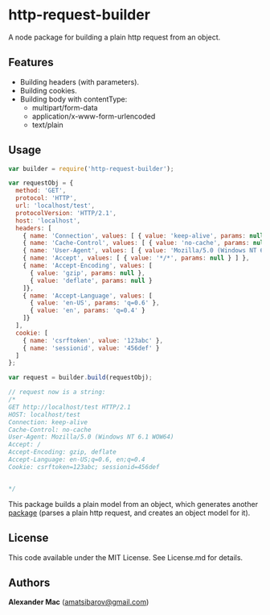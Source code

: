 http-request-builder
====================

A node package for building a plain http request from an object.

## Features
* Building headers (with parameters).
* Building cookies.
* Building body with contentType:
  * multipart/form-data
  * application/x-www-form-urlencoded
  * text/plain

## Usage

```javascript
var builder = require('http-request-builder');

var requestObj = { 
  method: 'GET',
  protocol: 'HTTP',
  url: 'localhost/test',
  protocolVersion: 'HTTP/2.1',
  host: 'localhost',
  headers: [ 
    { name: 'Connection', values: [ { value: 'keep-alive', params: null } ] },          
    { name: 'Cache-Control', values: [ { value: 'no-cache', params: null } ] },
    { name: 'User-Agent', values: [ { value: 'Mozilla/5.0 (Windows NT 6.1 WOW64)', params: null } ]},
    { name: 'Accept', values: [ { value: '*/*', params: null } ] },
    { name: 'Accept-Encoding', values: [ 
      { value: 'gzip', params: null },
      { value: 'deflate', params: null }
    ]},
    { name: 'Accept-Language', values: [
      { value: 'en-US', params: 'q=0.6' },
      { value: 'en', params: 'q=0.4' } 
    ]}
  ],
  cookie: [
    { name: 'csrftoken', value: '123abc' },
    { name: 'sessionid', value: '456def' }
  ]
};

var request = builder.build(requestObj);

// request now is a string:
/*
GET http://localhost/test HTTP/2.1
HOST: localhost/test
Connection: keep-alive   
Cache-Control: no-cache
User-Agent: Mozilla/5.0 (Windows NT 6.1 WOW64)
Accept: /
Accept-Encoding: gzip, deflate
Accept-Language: en-US;q=0.6, en;q=0.4
Cookie: csrftoken=123abc; sessionid=456def


*/
```

This package builds a plain model from an object, which generates another [package](https://github.com/AlexanderMac/http-request-parser) (parses a plain http request, and creates an object model for it).

## License
This code available under the MIT License.
See License.md for details.  

## Authors

**Alexander Mac** ([amatsibarov@gmail.com](mailto:amatsibarov@gmail.com))

